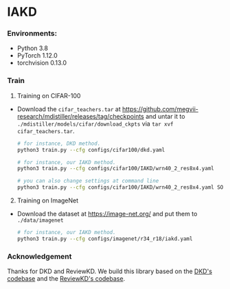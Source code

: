 # IAKD

### Environments:
- Python 3.8
- PyTorch 1.12.0
- torchvision 0.13.0

### Train

1. Training on CIFAR-100

- Download the `cifar_teachers.tar` at <https://github.com/megvii-research/mdistiller/releases/tag/checkpoints> and untar it to `./mdistiller/models/cifar/download_ckpts` via `tar xvf cifar_teachers.tar`.

  ```bash
  # for instance, DKD method.
  python3 train.py --cfg configs/cifar100/dkd.yaml
  
  # for instance, our IAKD method.
  python3 train.py --cfg configs/cifar100/IAKD/wrn40_2_res8x4.yaml

  # you can also change settings at command line
  python3 train.py --cfg configs/cifar100/IAKD/wrn40_2_res8x4.yaml SOLVER.BATCH_SIZE 128 SOLVER.LR 0.1
  ```
2. Training on ImageNet

- Download the dataset at <https://image-net.org/> and put them to `./data/imagenet`

  ```bash
  # for instance, our IAKD method.
  python3 train.py --cfg configs/imagenet/r34_r18/iakd.yaml
  ```
  
### Acknowledgement
  Thanks for DKD and ReviewKD. We build this library based on the [DKD's codebase](https://github.com/megvii-research/mdistiller) and the [ReviewKD's codebase](https://github.com/dvlab-research/ReviewKD).
